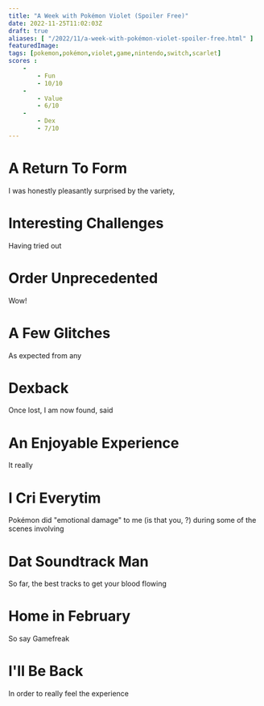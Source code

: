 ```yaml
---
title: "A Week with Pokémon Violet (Spoiler Free)"
date: 2022-11-25T11:02:03Z
draft: true
aliases: [ "/2022/11/a-week-with-pokémon-violet-spoiler-free.html" ]
featuredImage:
tags: [pokemon,pokémon,violet,game,nintendo,switch,scarlet]
scores :
    -
        - Fun
        - 10/10
    -
        - Value
        - 6/10
    -
        - Dex
        - 7/10
---
```


# A Return To Form

I was honestly pleasantly surprised by the variety,

# Interesting Challenges

Having tried out

# Order Unprecedented

Wow!

# A Few Glitches

As expected from any

# Dexback

Once lost, I am now found, said

# An Enjoyable Experience

It really

# I Cri Everytim

Pokémon did "emotional damage" to me (is that you, ?) during some of the scenes involving

# Dat Soundtrack Man

So far, the best tracks to get your blood flowing

# Home in February

So say Gamefreak

# I'll Be Back

In order to really feel the experience